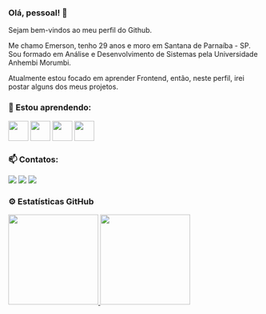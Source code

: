 ### Olá, pessoal! 👋
Sejam bem-vindos ao meu perfil do Github.

Me chamo Emerson, tenho 29 anos e moro em Santana de Parnaíba - SP. Sou formado em Análise e Desenvolvimento de Sistemas pela Universidade Anhembi Morumbi.

Atualmente estou focado em aprender Frontend, então, neste perfil, irei postar alguns dos meus projetos.

### 🌱 Estou aprendendo:
<p>
<img src="https://cdn.jsdelivr.net/gh/devicons/devicon/icons/html5/html5-original.svg" width="40" height="40"/>
<img src="https://cdn.jsdelivr.net/gh/devicons/devicon/icons/css3/css3-original.svg" width="40" height="40"/>
<img src="https://cdn.jsdelivr.net/gh/devicons/devicon/icons/javascript/javascript-original.svg" width="40" height="40"/>
<img src="https://cdn.jsdelivr.net/gh/devicons/devicon/icons/react/react-original.svg" width="40" height="40"/>
</p>

### 📫 Contatos:
<div>
<a href="https://instagram.com/emenascimentto" target="_blank"><img src="https://img.shields.io/badge/-Instagram-%23E4405F?style=for-the-badge&logo=instagram&logoColor=white" target="_blank"></a>
<a href = "mailto:contato.emenascimento@gmail.com"><img src="https://img.shields.io/badge/Gmail-D14836?style=for-the-badge&logo=gmail&logoColor=white" target="_blank"></a>
<a href="https://www.linkedin.com/in/emerson-nascimento-337073b1/" target="_blank"><img src="https://img.shields.io/badge/-LinkedIn-%230077B5?style=for-the-badge&logo=linkedin&logoColor=white" target="_blank"></a>   
</div>

### ⚙️ Estatísticas GitHub
<div>
<a href="https://github.com/emenascimento)">
<img height="180em" src="https://github-readme-stats.vercel.app/api/top-langs/?username=emenascimento&layout=compact&langs_count=7&theme=dracula"/> <img height="180em" src="https://github-readme-stats.vercel.app/api?username=emenascimento&show_icons=true&theme=dracula&include_all_commits=true&count_private=true"/>
</div>
